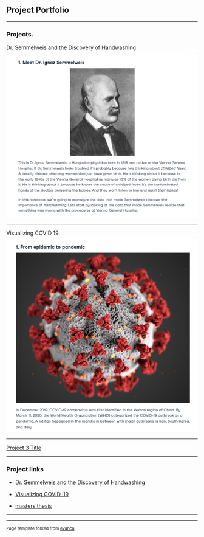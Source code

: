 ## Project Portfolio

---

### Projects. 

Dr. Semmelweis and the Discovery of Handwashing
<img src="images/Screenshot_2023_0429_133318.png?raw=true"/>

---
Visualizing COVID 19
<img src="images/Screenshot_2023_0429_133432.png?raw=true"/>

---
[Project 3 Title](http://example.com/)


---

### Project links 

- [Dr. Semmelweis and the Discovery of Handwashing](https://app.datacamp.com/workspace/w/0b1b9534-f77c-43f6-9323-5ac560341302/edit)
- [Visualizing COVID-19](https://app.datacamp.com/workspace/w/0434d327-6d31-43ac-b422-bf154797b0b1/edit)

- [masters thesis](/pdf/Thesis.pdf)


---




---
<p style="font-size:11px">Page template forked from <a href="https://github.com/evanca/quick-portfolio">evanca</a></p>
<!-- Remove above link if you don't want to attibute -->
